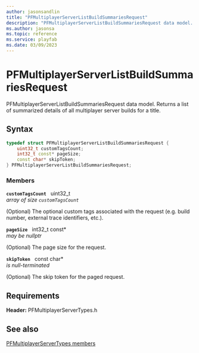 ```yaml
---
author: jasonsandlin
title: "PFMultiplayerServerListBuildSummariesRequest"
description: "PFMultiplayerServerListBuildSummariesRequest data model. Returns a list of summarized details of all multiplayer server builds for a title."
ms.author: jasonsa
ms.topic: reference
ms.service: playfab
ms.date: 03/09/2023
---
```


# PFMultiplayerServerListBuildSummariesRequest  

PFMultiplayerServerListBuildSummariesRequest data model. Returns a list of summarized details of all multiplayer server builds for a title.  

## Syntax  
  
```cpp
typedef struct PFMultiplayerServerListBuildSummariesRequest {  
    uint32_t customTagsCount;  
    int32_t const* pageSize;  
    const char* skipToken;  
} PFMultiplayerServerListBuildSummariesRequest;  
```
  
### Members  
  
**`customTagsCount`** &nbsp; uint32_t  
*array of size `customTagsCount`*  
  
(Optional) The optional custom tags associated with the request (e.g. build number, external trace identifiers, etc.).
  
**`pageSize`** &nbsp; int32_t const*  
*may be nullptr*  
  
(Optional) The page size for the request.
  
**`skipToken`** &nbsp; const char*  
*is null-terminated*  
  
(Optional) The skip token for the paged request.
  
  
## Requirements  
  
**Header:** PFMultiplayerServerTypes.h
  
## See also  
[PFMultiplayerServerTypes members](../pfmultiplayerservertypes_members.md)  

  
  
